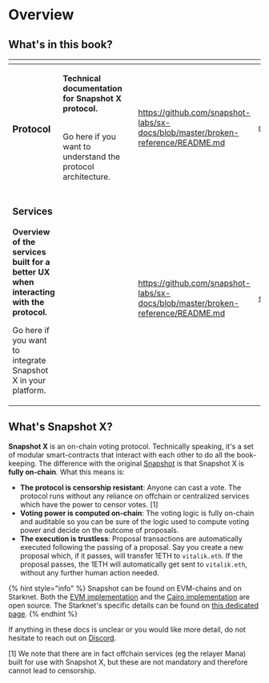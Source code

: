 # Overview

## What's in this book?

<table data-view="cards"><thead><tr><th></th><th></th><th></th><th data-hidden data-type="content-ref"></th><th data-hidden data-card-target data-type="content-ref"></th></tr></thead><tbody><tr><td><h3>Protocol</h3></td><td><p><strong>Technical documentation for Snapshot X protocol.</strong><br><br></p><p>Go here if you want to understand the protocol architecture.</p></td><td></td><td><a href="https://github.com/snapshot-labs/sx-docs/blob/master/broken-reference/README.md">https://github.com/snapshot-labs/sx-docs/blob/master/broken-reference/README.md</a></td><td><a href="protocol/overview.md">overview.md</a></td></tr><tr><td><h3>Services</h3><p><strong>Overview of the services built for a better UX when interacting with the protocol.</strong><br></p><p>Go here if you want to integrate Snapshot X in your platform.<br></p></td><td></td><td></td><td><a href="https://github.com/snapshot-labs/sx-docs/blob/master/broken-reference/README.md">https://github.com/snapshot-labs/sx-docs/blob/master/broken-reference/README.md</a></td><td><a href="services/">services</a></td></tr></tbody></table>

## What's Snapshot X?

**Snapshot X** is an on-chain voting protocol. Technically speaking, it's a set of modular smart-contracts that interact with each other to do all the book-keeping. The difference with the original [Snapshot](https://snapshot.org) is that Snapshot X is **fully on-chain**. What this means is:

* **The protocol is censorship resistant**: Anyone can cast a vote. The protocol runs without any reliance on offchain or centralized services which have the power to censor votes. \[1]
* **Voting power is computed on-chain**: The voting logic is fully on-chain and auditable so you can be sure of the logic used to compute voting power and decide on the outcome of proposals.
* **The execution is trustless**: Proposal transactions are automatically executed following the passing of a proposal. Say you create a new proposal which, if it passes, will transfer 1ETH to `vitalik.eth`. If the proposal passes, the 1ETH will automatically get sent to `vitalik.eth`, without any further human action needed.

{% hint style="info" %}
Snapshot can be found on EVM-chains and on Starknet. Both the [EVM implementation](https://github.com/snapshot-labs/sx-evm) and the [Cairo implementation](https://github.com/snapshot-labs/sx-starknet) are open source. The Starknet's specific details can be found on [this dedicated page](protocol/starknet-specifics.md).
{% endhint %}

If anything in these docs is unclear or you would like more detail, do not hesitate to reach out on [Discord](https://discord.snapshot.org).

\[1] We note that there are in fact offchain services (eg the relayer Mana) built for use with Snapshot X, but these are not mandatory and therefore cannot lead to censorship.
